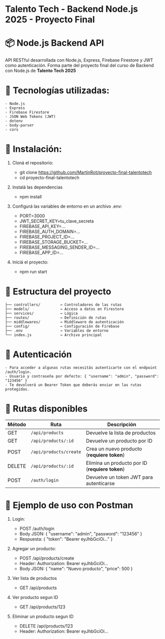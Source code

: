 # Talento Tech - Backend Node.js 2025 - Proyecto Final

# 📦 Node.js Backend API
API RESTful desarrollada con Node.js, Express, Firebase Firestore y JWT como autenticación. Forma parte del proyecto final del curso de Backend con Node.js de **Talento Tech 2025**

# 🚀 Tecnologías utilizadas:
    - Node.js
    - Express
    - Firebase Firestore
    - JSON Web Tokens (JWT)
    - dotenv
    - body-parser
    - cors

# 🔧 Instalación:

1. Cloná el repositorio:
    - git clone https://github.com/MartinRot/proyecto-final-talentotech
    - cd proyecto-final-talentotech

2. Instalá las dependencias
    - npm install

3. Configurá las variables de entorno en un archivo .env:
    - PORT=3000
    - JWT_SECRET_KEY=tu_clave_secreta
    - FIREBASE_API_KEY=...
    - FIREBASE_AUTH_DOMAIN=...
    - FIREBASE_PROJECT_ID=...
    - FIREBASE_STORAGE_BUCKET=...
    - FIREBASE_MESSAGING_SENDER_ID=...
    - FIREBASE_APP_ID=...

4. Iniciá el proyecto:
    - npm run start

# 📂 Estructura del proyecto
    ├── controllers/         → Controladores de las rutas
    ├── models/              → Acceso a datos en Firestore
    ├── services/            → Lógica
    ├── routes/              → Definición de rutas
    ├── middlewares/         → Middleware de autenticación
    ├── config/              → Configuración de Firebase
    ├── .env                 → Variables de entorno
    └── index.js             → Archivo principal

# 🔐 Autenticación
    - Para acceder a algunas rutas necesitás autenticarte con el endpoint /auth/login.
    - Usuario y contraseña por defecto: { "username": "admin", "password": "123456" }
    - Te devolverá un Bearer Token que deberás enviar en las rutas protegidas.

# 🔗 Rutas disponibles
| Método | Ruta                   | Descripción                                     |
| ------ | ---------------------- | ----------------------------------------------- |
| GET    | `/api/products`        | Devuelve la lista de productos                  |
| GET    | `/api/products/:id`    | Devuelve un producto por ID                     |
| POST   | `/api/products/create` | Crea un nuevo producto (**requiere token**)     |
| DELETE | `/api/products/:id`    | Elimina un producto por ID (**requiere token**) |
| POST   | `/auth/login`          | Devuelve un token JWT para autenticarse         |

# 📄 Ejemplo de uso con Postman

1. Login:
    - POST /auth/login
    - Body JSON: { "username": "admin", "password": "123456" }
    - Respuesta: { "token": "Bearer eyJhbGciOi..." }

2. Agregar un producto:
    - POST /api/products/create
    - Header: Authorization: Bearer eyJhbGciOi...
    - Body JSON: { "name": "Nuevo producto", "price": 500 }

3. Ver lista de productos
    - GET /api/products

4. Ver producto segun ID
    - GET /api/products/123

5. Eliminar un producto segun ID
    - DELETE /api/products/123
    - Header: Authorization: Bearer eyJhbGciOi...